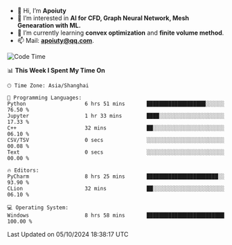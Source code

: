 - 👋 Hi, I’m **Apoiuty**
- 👀 I’m interested in **AI for CFD, Graph Neural Network, Mesh Genearation with ML.**
- 🌱 I’m currently learning **convex optimization** and **finite volume method**.
- 📫 Mail: **apoiuty@qq.com**.


<!--START_SECTION:waka-->
![Code Time](http://img.shields.io/badge/Code%20Time-1%2C285%20hrs%2047%20mins-blue)

📊 **This Week I Spent My Time On** 

```text
🕑︎ Time Zone: Asia/Shanghai

💬 Programming Languages: 
Python                   6 hrs 51 mins       ███████████████████░░░░░░   76.50 % 
Jupyter                  1 hr 33 mins        ████░░░░░░░░░░░░░░░░░░░░░   17.33 % 
C++                      32 mins             ██░░░░░░░░░░░░░░░░░░░░░░░   06.10 % 
CSV/TSV                  0 secs              ░░░░░░░░░░░░░░░░░░░░░░░░░   00.08 % 
Text                     0 secs              ░░░░░░░░░░░░░░░░░░░░░░░░░   00.00 % 

🔥 Editors: 
PyCharm                  8 hrs 25 mins       ███████████████████████░░   93.90 % 
CLion                    32 mins             ██░░░░░░░░░░░░░░░░░░░░░░░   06.10 % 

💻 Operating System: 
Windows                  8 hrs 58 mins       █████████████████████████   100.00 % 
```


 Last Updated on 05/10/2024 18:38:17 UTC
<!--END_SECTION:waka-->



<!---
Apoiuty/Apoiuty is a ✨ special ✨ repository because its `README.md` (this file) appears on your GitHub profile.
You can click the Preview link to take a look at your changes.
--->
